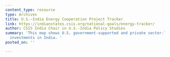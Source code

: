 ```yaml
---
content_type: resource
type: Archives
title: U.S.–India Energy Cooperation Project Tracker
link: https://indianstates.csis.org/national-goals/energy-tracker/
author: CSIS India Chair in U.S.-India Policy Studies
summary: 'This map shows U.S. government-supported and private sector-led energy sector
  investments in India. '
posted_on: ''

---
```

